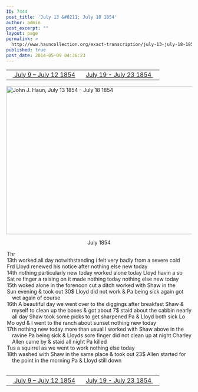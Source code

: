 ```yaml
---
ID: 7444
post_title: 'July 13 &#8211; July 18 1854'
author: admin
post_excerpt: ""
layout: page
permalink: >
  http://www.hauncollection.org/exact-transcription/july-13-july-18-1854/
published: true
post_date: 2014-05-09 04:36:23
---
```

<table style="width: 100%;" align="center">
<tbody>
<tr>
<td width="50%"><a title="July 9 – July 12 1854" href="http://www.hauncollection.org/version-2/version-ii-series-i/july-9-july-12-1854/"><img src="https://lh3.googleusercontent.com/-EFJpxxNiPNw/VqgtWBCZrMI/AAAAAAAAAFU/WfY4lPFWWkg/s800-Ic42/Soeb-Plain-Arrows-8-10px.png" alt="" width="10" height="10" /> July 9 – July 12 1854</a></td>
<td style="text-align: right;"><a title="July 19 – July 23 1854" href="http://www.hauncollection.org/version-2/version-ii-series-i/july-19-july-23-1854/"> July 19 - July 23 1854 <img src="https://lh3.googleusercontent.com/-67k0cYlpXHw/VqgtWKz1MXI/AAAAAAAAAFU/k9PW_Piyurk/s800-Ic42/Soeb-Plain-Arrows-5-10px.png" alt="" width="10" height="10" /></a></td>
</tr>
</tbody>
</table>
<a href="http://www.hauncollection.org/wp-content/uploads/John Haun/JJH_043_July 13 1854 - July 18 1854.JPG" target="_blank" rel="noopener"><img class="alignnone wp-image-2273 size-large" src="http://www.hauncollection.org/wp-content/uploads/John Haun/JJH_043_July 13 1854 - July 18 1854-1024x682.jpg" alt="John J. Haun, July 13 1854 - July 18 1854" width="604" height="402" /></a>
<p style="text-align: center;">July 1854</p>

<div style="text-indent: -1em; padding-left: 16px;">Thr</div>
<div style="text-indent: -1em; padding-left: 16px;">13th worked all day notwithstanding i felt very badly from a severe cold</div>
<div style="text-indent: -1em; padding-left: 16px;">Frd Lloyd renewed his notice after nothing else new today</div>
<div style="text-indent: -1em; padding-left: 16px;">14th nothing particularly new today worked alone today Lloyd havin a so</div>
<div style="text-indent: -1em; padding-left: 16px;">Sat re finger a raising on it made nothing today nothing else new today</div>
<div style="text-indent: -1em; padding-left: 16px;">15th woked alone in the forenoon cut a ditch worked with Shaw in the</div>
<div style="text-indent: -1em; padding-left: 16px;">Sun evening &amp; took out 30$ Lloyd did not work &amp; Pa being sick again got
wet again of course</div>
<div style="text-indent: -1em; padding-left: 16px;">16th A beautiful day we went over to the diggings after breakfast Shaw &amp;
myself to clean up the boxes &amp; got about 7$ staid about the cabbin nearly
all day Shaw took some picks to get sharpened Pa &amp; Lloyd both sick Lo</div>
<div style="text-indent: -1em; padding-left: 16px;">Mo oyd &amp; I went to the ranch about sunset nothing new today</div>
<div style="text-indent: -1em; padding-left: 16px;">17th nothing new today more than usual I worked with Shaw
above in the ravine Pa being sick &amp; Lloyds sore finger did not clean
up at night Charley Allen came by &amp; staid all night Pa killed</div>
<div style="text-indent: -1em; padding-left: 16px;">Tus a squirrel as we went to work nothing else today</div>
<div style="text-indent: -1em; padding-left: 16px;">18th washed with Shaw in the same place &amp; took out 23$ Allen started
for the point in the morning Pa &amp; Lloyd still down</div>
&nbsp;
<table style="width: 100%;" align="center">
<tbody>
<tr>
<td width="50%"><a title="July 9 – July 12 1854" href="http://www.hauncollection.org/version-2/version-ii-series-i/july-9-july-12-1854/"><img src="https://lh3.googleusercontent.com/-EFJpxxNiPNw/VqgtWBCZrMI/AAAAAAAAAFU/WfY4lPFWWkg/s800-Ic42/Soeb-Plain-Arrows-8-10px.png" alt="" width="10" height="10" /> July 9 – July 12 1854</a></td>
<td style="text-align: right;"><a title="July 19 – July 23 1854" href="http://www.hauncollection.org/version-2/version-ii-series-i/july-19-july-23-1854/"> July 19 - July 23 1854 <img src="https://lh3.googleusercontent.com/-67k0cYlpXHw/VqgtWKz1MXI/AAAAAAAAAFU/k9PW_Piyurk/s800-Ic42/Soeb-Plain-Arrows-5-10px.png" alt="" width="10" height="10" /></a></td>
</tr>
</tbody>
</table>